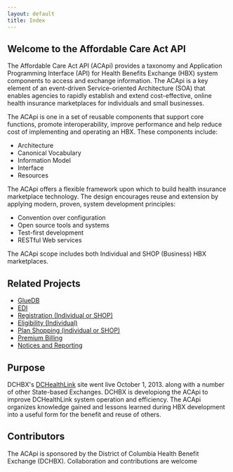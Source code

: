 ```yaml
---
layout: default
title: Index
---
```


## Welcome to the Affordable Care Act API ##
The Affordable Care Act API (ACApi) provides a taxonomy and Application Programming Interface (API) for Health Benefits Exchange (HBX) system components to access and exchange information.  The ACApi is a key element of an event-driven Service-oriented Architecture (SOA) that enables agencies to rapidly establish and extend cost-effective, online health insurance marketplaces for individuals and small businesses.

The ACApi is one in a set of reusable components that support core functions, promote interoperability, improve performance and help reduce  cost of implementing and operating an HBX.  These components include:

* Architecture
* Canonical Vocabulary
* Information Model
* Interface
* Resources

The ACApi offers a flexible framework upon which to build health insurance marketplace technology.  The design encourages reuse and extension by applying modern, proven, system development principles:

* Convention over configuration
* Open source tools and systems
* Test-first development
* RESTful Web services

The ACApi scope includes both Individual and SHOP (Business) HBX marketplaces.

## Related Projects

* [GlueDB](#)
* [EDI](#)
* [Registration (Individual or SHOP)](#)
* [Eligibility (Individual)](#)
* [Plan Shopping (individual or SHOP)](#)
* [Premium Billing](#)
* [Notices and Reporting](#)

## Purpose
DCHBX's [DCHealthLink](https://dchealthlink.com/) site went live October 1, 2013.   along with a number of other State-based Exchanges.  DCHBX is developiong the ACApi to improve DCHealthLink system operation and efficiency.  The ACApi organizes knowledge gained and lessons learned during HBX development into a useful form for the benefit and reuse of others. 

## Contributors
The ACApi is sponsored by the District of Columbia Health Benefit Exchange (DCHBX).  Collaboration and contributions are welcome

